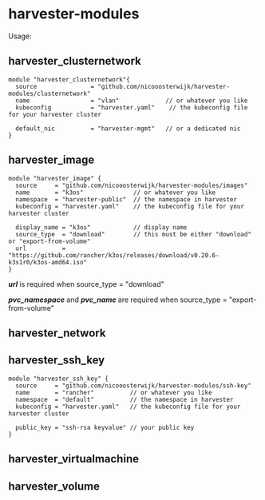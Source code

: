 # harvester-modules

Usage:

## harvester_clusternetwork
```
module "harvester_clusternetwork"{
  source               = "github.com/nicooosterwijk/harvester-modules/clusternetwork"
  name                 = "vlan"             // or whatever you like
  kubeconfig           = "harvester.yaml"    // the kubeconfig file for your harvester cluster

  default_nic          = "harvester-mgmt"   // or a dedicated nic
}
```
## harvester_image
```
module "harvester_image" {
  source     = "github.com/nicooosterwijk/harvester-modules/images"
  name       = "k3os"              // or whatever you like
  namespace  = "harvester-public"  // the namespace in harvester
  kubeconfig = "harvester.yaml"    // the kubeconfig file for your harvester cluster

  display_name = "k3os"            // display name
  source_type  = "download"        // this must be either "download" or "export-from-volume"
  url          = "https://github.com/rancher/k3os/releases/download/v0.20.6-k3s1r0/k3os-amd64.iso"
}
```
***url*** is required when source_type = "download"

***pvc_namespace*** and ***pvc_name*** are required when source_type = "export-from-volume"

## harvester_network
## harvester_ssh_key
```
module "harvester_ssh_key" {
  source     = "github.com/nicooosterwijk/harvester-modules/ssh-key"
  name       = "rancher"          // or whatever you like
  namespace  = "default"          // the namespace in harvester
  kubeconfig = "harvester.yaml"   // the kubeconfig file for your harvester cluster

  public_key = "ssh-rsa keyvalue" // your public key
}
```
## harvester_virtualmachine
## harvester_volume

